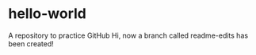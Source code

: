 # hello-world
A repository to practice GitHub
Hi, now a branch called readme-edits has been created!
